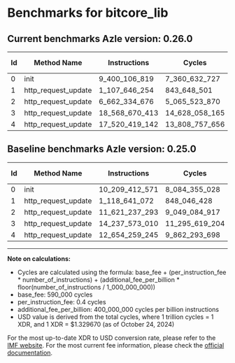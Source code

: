 # Benchmarks for bitcore_lib

## Current benchmarks Azle version: 0.26.0

| Id  | Method Name         | Instructions   | Cycles         | USD           | USD/Million Calls | Change                                    |
| --- | ------------------- | -------------- | -------------- | ------------- | ----------------- | ----------------------------------------- |
| 0   | init                | 9_400_106_819  | 7_360_632_727  | $0.0097872125 | $9_787.21         | <font color="green">-809_305_752</font>   |
| 1   | http_request_update | 1_107_646_254  | 843_648_501    | $0.0011217741 | $1_121.77         | <font color="green">-10_994_818</font>    |
| 2   | http_request_update | 6_662_334_676  | 5_065_523_870  | $0.0067354751 | $6_735.47         | <font color="green">-4_958_902_617</font> |
| 3   | http_request_update | 18_568_670_413 | 14_628_058_165 | $0.0194504901 | $19_450.49        | <font color="red">+4_331_097_403</font>   |
| 4   | http_request_update | 17_520_419_142 | 13_808_757_656 | $0.0183610908 | $18_361.09        | <font color="red">+4_866_159_897</font>   |

## Baseline benchmarks Azle version: 0.25.0

| Id  | Method Name         | Instructions   | Cycles         | USD           | USD/Million Calls |
| --- | ------------------- | -------------- | -------------- | ------------- | ----------------- |
| 0   | init                | 10_209_412_571 | 8_084_355_028  | $0.0107495244 | $10_749.52        |
| 1   | http_request_update | 1_118_641_072  | 848_046_428    | $0.0011276219 | $1_127.62         |
| 2   | http_request_update | 11_621_237_293 | 9_049_084_917  | $0.0120322967 | $12_032.29        |
| 3   | http_request_update | 14_237_573_010 | 11_295_619_204 | $0.0150194460 | $15_019.44        |
| 4   | http_request_update | 12_654_259_245 | 9_862_293_698  | $0.0131135961 | $13_113.59        |

---

**Note on calculations:**

- Cycles are calculated using the formula: base_fee + (per_instruction_fee \* number_of_instructions) + (additional_fee_per_billion \* floor(number_of_instructions / 1_000_000_000))
- base_fee: 590_000 cycles
- per_instruction_fee: 0.4 cycles
- additional_fee_per_billion: 400_000_000 cycles per billion instructions
- USD value is derived from the total cycles, where 1 trillion cycles = 1 XDR, and 1 XDR = $1.329670 (as of October 24, 2024)

For the most up-to-date XDR to USD conversion rate, please refer to the [IMF website](https://www.imf.org/external/np/fin/data/rms_sdrv.aspx).
For the most current fee information, please check the [official documentation](https://internetcomputer.org/docs/current/developer-docs/gas-cost#execution).
